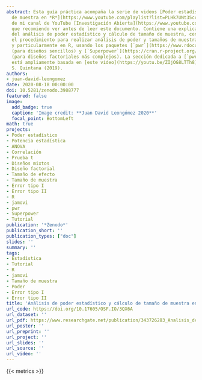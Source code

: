 ```yaml
---
abstract: Esta guía práctica acompaña la serie de videos [Poder estadístico y tamaño
  de muestra en *R*](https://www.youtube.com/playlist?list=PLHk7UNt35ccVdyHqnQ6oXVYA6JBNFrE1x),
  de mi canal de YouTube [Investigación Abierta](https://www.youtube.com/user/juanleongomez),
  que recomiendo ver antes de leer este documento. Contiene una explicación general
  del análisis de poder estadístico y cálculo de tamaño de muestra, centrándose en
  el procedimiento para realizar análisis de poder y tamaños de muestra en jamovi
  y particularmente en R, usando los paquetes [`pwr`](https://www.rdocumentation.org/packages/pwr/versions/1.3-0)
  (para diseños sencillos) y [`Superpower`](https://cran.r-project.org/web/packages/Superpower/vignettes/intro_to_superpower.html)
  (para diseños factoriales más complejos). La sección dedicada a [`pwr`](https://www.rdocumentation.org/packages/pwr/versions/1.3-0)
  está ampliamente basada en [este video](https://youtu.be/ZIjOG8LTTh8) de Daniel
  S. Quintana (2019).
authors:
- juan-david-leongomez
date: 2020-08-18 00:00:00
doi: 10.5281/zenodo.3988777
featured: false
image:
  add_badge: true
  caption: 'Image credit: **Juan David Leongómez 2020**'
  focal_point: BottomLeft
math: true
projects:
- Poder estadístico
- Potencia estadística
- ANOVA
- Correlación
- Prueba t
- Diseños mixtos
- Diseño factorial
- Tamaño de efecto
- Tamaño de muestra
- Error tipo I
- Error tipo II
- R
- jamovi
- pwr
- Superpower
- Tutorial
publication: '*Zenodo*'
publication_short: ''
publication_types: ["doc"]
slides: ''
summary: ''
tags:
- Estadística
- Tutorial
- R
- jamovi
- Tamaño de muestra
- Poder
- Error tipo I
- Error tipo II
title: 'Análisis de poder estadístico y cálculo de tamaño de muestra en R: Guía práctica'
url_code: https://doi.org/10.17605/OSF.IO/3QX6A
url_dataset: ''
url_pdf: https://www.researchgate.net/publication/343726283_Analisis_de_poder_estadistico_y_calculo_de_tamano_de_muestra_en_R_Guia_practica
url_poster: ''
url_preprint: ''
url_project: ''
url_slides: ''
url_source: ''
url_video: ''
---
```

{{< metrics >}}
